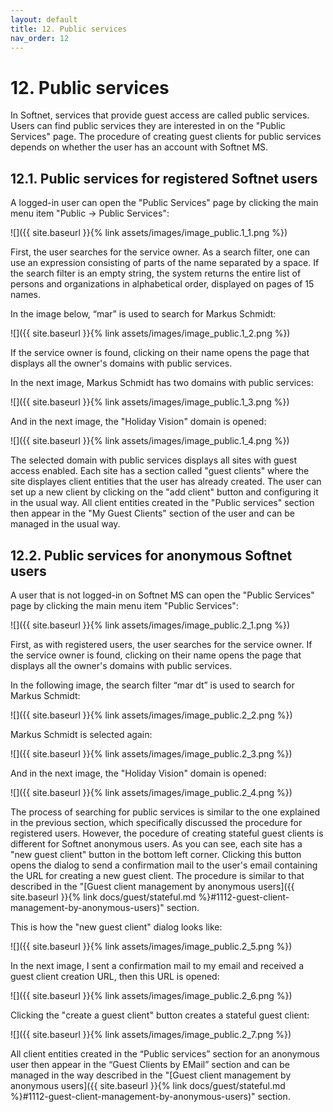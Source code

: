 ```yaml
---
layout: default
title: 12. Public services
nav_order: 12
---
```


# 12. Public services

In Softnet, services that provide guest access are called public services. Users can find public services they are interested in on the "Public Services" page. The procedure of creating guest clients for public services depends on whether the user has an account with Softnet MS.

## 12.1. Public services for registered Softnet users

A logged-in user can open the "Public Services" page by clicking the main menu item "Public -> Public Services":

![]({{ site.baseurl }}{% link assets/images/image_public.1_1.png %})

First, the user searches for the service owner. As a search filter, one can use an expression consisting of parts of the name separated by a space. If the search filter is an empty string, the system returns the entire list of persons and organizations in alphabetical order, displayed on pages of 15 names.  

In the image below, “mar” is used to search for Markus Schmidt:

![]({{ site.baseurl }}{% link assets/images/image_public.1_2.png %})

If the service owner is found, clicking on their name opens the page that displays all the owner's domains with public services.  

In the next image, Markus Schmidt has two domains with public services:

![]({{ site.baseurl }}{% link assets/images/image_public.1_3.png %})

And in the next image, the "Holiday Vision" domain is opened:

![]({{ site.baseurl }}{% link assets/images/image_public.1_4.png %})

The selected domain with public services displays all sites with guest access enabled. Each site has a section called "<span class="text-blue">guest clients</span>" where the site displayes client entities that the user has already created. The user can set up a new client by clicking on the "<span class="text-green">add client</span>" button and configuring it in the usual way. All client entities created in the "Public services" section then appear in the "My Guest Clients" section of the user and can be managed in the usual way.

## 12.2. Public services for anonymous Softnet users

A user that is not logged-in on Softnet MS can open the "Public Services" page by clicking the main menu item "Public Services":

![]({{ site.baseurl }}{% link assets/images/image_public.2_1.png %})

First, as with registered users, the user searches for the service owner. If the service owner is found, clicking on their name opens the page that displays all the owner's domains with public services.

In the following image, the search filter “mar dt” is used to search for Markus Schmidt:

![]({{ site.baseurl }}{% link assets/images/image_public.2_2.png %})

Markus Schmidt is selected again:

![]({{ site.baseurl }}{% link assets/images/image_public.2_3.png %})

And in the next image, the "Holiday Vision" domain is opened:

![]({{ site.baseurl }}{% link assets/images/image_public.2_4.png %})

The process of searching for public services is similar to the one explained in the previous section, which specifically discussed the procedure for registered users. However, the pocedure of creating stateful guest clients is different for Softnet anonymous users. As you can see, each site has a "<span class="text-cyan">new guest client</span>" button in the bottom left corner. Clicking this button opens the dialog to send a confirmation mail to the user's email containing the URL for creating a new guest client. The procedure is similar to that described in the "[Guest client management by anonymous users]({{ site.baseurl }}{% link docs/guest/stateful.md %}#1112-guest-client-management-by-anonymous-users)" section.  

This is how the "new guest client" dialog looks like:

![]({{ site.baseurl }}{% link assets/images/image_public.2_5.png %})

In the next image, I sent a confirmation mail to my email and received a guest client creation URL, then this URL is opened:

![]({{ site.baseurl }}{% link assets/images/image_public.2_6.png %})

Clicking the "<span class="text-green">create a guest client</span>" button creates a stateful guest client:

![]({{ site.baseurl }}{% link assets/images/image_public.2_7.png %})

All client entities created in the “Public services” section for an anonymous user then appear in the “Guest Clients by EMail” section and can be managed in the way described in the "[Guest client management by anonymous users]({{ site.baseurl }}{% link docs/guest/stateful.md %}#1112-guest-client-management-by-anonymous-users)" section.